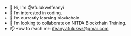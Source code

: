 - 👋 Hi, I’m @AfulukweIfeanyi
- 👀 I’m interested in coding.
- 🌱 I’m currently learning blockchain.
- 💞️ I’m looking to collaborate on NITDA Blockchain Training.
- 📫 How to reach me: ifeanyiafulukwe@gmail.com

<!---
AfulukweIfeanyi/AfulukweIfeanyi is a ✨ special ✨ repository because its `README.md` (this file) appears on your GitHub profile.
You can click the Preview link to take a look at your changes.
--->
